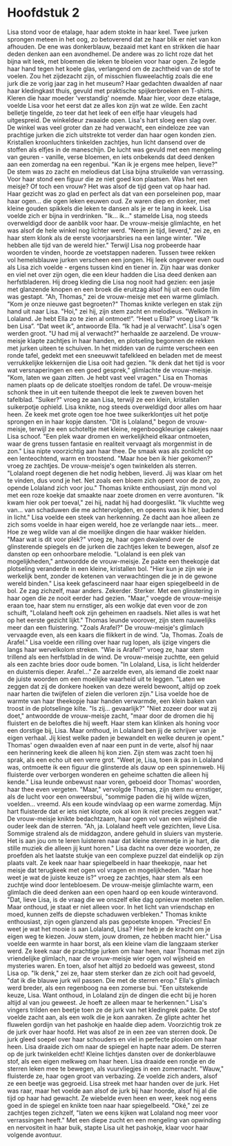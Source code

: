 # Hoofdstuk 2

Lisa stond voor de etalage, haar adem stokte in haar keel. Twee jurken sprongen meteen in het oog, zo betoverend dat ze haar blik er niet van kon afhouden. De ene was donkerblauw, bezaaid met kant en strikken die haar deden denken aan een avondhemel. De andere was zo licht roze dat het bijna wit leek, met bloemen die leken te bloeien voor haar ogen.
Ze legde haar hand tegen het koele glas, verlangend om de zachtheid van de stof te voelen. Zou het zijdezacht zijn, of misschien fluweelachtig zoals die ene jurk die ze vorig jaar zag in het museum? Haar gedachten dwaalden af naar haar kledingkast thuis, gevuld met praktische spijkerbroeken en T-shirts. Kleren die haar moeder 'verstandig' noemde. Maar hier, voor deze etalage, voelde Lisa voor het eerst dat ze alles kon zijn wat ze wilde.
Een zacht belletje tingelde, zo teer dat het leek of een elfje haar vleugels had uitgespreid. De winkeldeur zwaaide open.
Lisa's hart sloeg een slag over. De winkel was veel groter dan ze had verwacht, een eindeloze zee van prachtige jurken die zich uitstrekte tot verder dan haar ogen konden zien. Kristallen kroonluchters tinkelden zachtjes, hun licht dansend over de stoffen als elfjes in de maneschijn. De lucht was gevuld met een mengeling van geuren - vanille, verse bloemen, en iets onbekends dat deed denken aan een zomerdag na een regenbui.
"Kan ik je ergens mee helpen, lieve?"
De stem was zo zacht en melodieus dat Lisa bijna struikelde van verrassing. Voor haar stond een figuur die ze niet goed kon plaatsen. Was het een meisje? Of toch een vrouw? Het was alsof de tijd geen vat op haar had.
Haar gezicht was zo glad en perfect als dat van een porseleinen pop, maar haar ogen... die ogen leken eeuwen oud. Ze waren diep en donker, met kleine gouden spikkels die leken te dansen als je er te lang in keek. Lisa voelde zich er bijna in verdrinken.
"Ik... ik..." stamelde Lisa, nog steeds overweldigd door de aanblik voor haar.
De vrouw-meisje glimlachte, en het was alsof de hele winkel nog lichter werd. "Neem je tijd, lieverd," zei ze, en haar stem klonk als de eerste voorjaarsbries na een lange winter. "We hebben alle tijd van de wereld hier." 
Terwijl Lisa nog probeerde haar woorden te vinden, hoorde ze voetstappen naderen. Tussen twee rekken vol hemelsblauwe jurken verscheen een jongen. Hij leek ongeveer even oud als Lisa zich voelde - ergens tussen kind en tiener in. Zijn haar was donker en viel net over zijn ogen, die een kleur hadden die Lisa deed denken aan herfstbladeren. Hij droeg kleding die Lisa nog nooit had gezien: een jasje met glanzende knopen en een broek die eruitzag alsof hij uit een oude film was gestapt.
"Ah, Thomas," zei de vrouw-meisje met een warme glimlach. "Kom je onze nieuwe gast begroeten?"
Thomas knikte verlegen en stak zijn hand uit naar Lisa. "Hoi," zei hij, zijn stem zacht en melodieus. "Welkom in Lolaland. Je hebt Ella zo te zien al ontmoet!”. “Heet u Ella?” vroeg Lisa? “Ik ben Lisa”. “Dat weet ik”, antwoorde Ella. “Ik had je al verwacht”.
Lisa's ogen werden groot. "U had mij al verwacht?" herhaalde ze aarzelend.
De vrouw-meisje klapte zachtjes in haar handen, en plotseling begonnen de rekken met jurken uiteen te schuiven. In het midden van de ruimte verscheen een ronde tafel, gedekt met een sneeuwwit tafelkleed en beladen met de meest verrukkelijke lekkernijen die Lisa ooit had gezien.
"Ik denk dat het tijd is voor wat versnaperingen en een goed gesprek," glimlachte de vrouw-meisje. "Kom, laten we gaan zitten. Je hebt vast veel vragen."
Lisa en Thomas namen plaats op de delicate stoeltjes rondom de tafel. De vrouw-meisje schonk thee in uit een tuitende theepot die leek te zweven boven het tafelblad.
"Suiker?" vroeg ze aan Lisa, terwijl ze een klein, kristallen suikerpotje ophield.
Lisa knikte, nog steeds overweldigd door alles om haar heen. Ze keek met grote ogen toe hoe twee suikerklontjes uit het potje sprongen en in haar kopje dansten.
"Dit is Lolaland," begon de vrouw-meisje, terwijl ze een schoteltje met kleine, regenboogkleurige cakejes naar Lisa schoof. "Een plek waar dromen en werkelijkheid elkaar ontmoeten, waar de grens tussen fantasie en realiteit vervaagt als morgenmist in de zon."
Lisa nipte voorzichtig aan haar thee. De smaak was als zonlicht op een lenteochtend, warm en troostend. "Maar hoe ben ik hier gekomen?" vroeg ze zachtjes.
De vrouw-meisje's ogen twinkelden als sterren. "Lolaland roept degenen die het nodig hebben, lieverd. Jij was klaar om het te vinden, dus vond je het. Net zoals een bloem zich opent voor de zon, zo opende Lolaland zich voor jou."
Thomas knikte enthousiast, zijn mond vol met een roze koekje dat smaakte naar zoete dromen en verre avonturen. "Ik kwam hier ook per toeval," zei hij, nadat hij had doorgeslikt. "Ik vluchtte weg van... van schaduwen die me achtervolgden, en opeens was ik hier, badend in licht."
Lisa voelde een steek van herkenning. Ze dacht aan hoe alleen ze zich soms voelde in haar eigen wereld, hoe ze verlangde naar iets... meer. Hoe ze weg wilde van al die moeilijke dingen die haar wakker hielden.
"Maar wat is dit voor plek?" vroeg ze, haar ogen dwalend over de glinsterende spiegels en de jurken die zachtjes leken te bewegen, alsof ze dansten op een onhoorbare melodie.
"Lolaland is een plek van mogelijkheden," antwoordde de vrouw-meisje. Ze pakte een theekopje dat plotseling veranderde in een kleine, kristallen bol. "Hier kun je zijn wie je werkelijk bent, zonder de ketenen van verwachtingen die je in de gewone wereld binden."
Lisa keek gefascineerd naar haar eigen spiegelbeeld in de bol. Ze zag zichzelf, maar anders. Zekerder. Sterker. Met een glinstering in haar ogen die ze nooit eerder had gezien.
"Maar," voegde de vrouw-meisje eraan toe, haar stem nu ernstiger, als een wolkje dat even voor de zon schuift, "Lolaland heeft ook zijn geheimen en raadsels. Niet alles is wat het op het eerste gezicht lijkt."
Thomas leunde voorover, zijn stem nauwelijks meer dan een fluistering. "Zoals Arafel?"
De vrouw-meisje's glimlach vervaagde even, als een kaars die flikkert in de wind. "Ja, Thomas. Zoals de Arafel."
Lisa voelde een rilling over haar rug lopen, als ijzige vingers die langs haar wervelkolom streken. "Wie is Arafel?" vroeg ze, haar stem trillend als een herfstblad in de wind.
De vrouw-meisje zuchtte, een geluid als een zachte bries door oude bomen. "In Lolaland, Lisa, is licht helderder en duisternis dieper. Arafel..." Ze aarzelde even, als iemand die zoekt naar de juiste woorden om een moeilijke waarheid uit te leggen. "Laten we zeggen dat zij de donkere hoeken van deze wereld bewoont, altijd op zoek naar harten die twijfelen of zielen die verloren zijn."
Lisa voelde hoe de warmte van haar theekopje haar handen verwarmde, een klein baken van troost in de plotselinge kilte. "Is zij... gevaarlijk?"
"Niet zozeer door wat zij doet," antwoordde de vrouw-meisje zacht, "maar door de dromen die hij fluistert en de beloftes die hij weeft. Haar stem kan klinken als honing voor een dorstige bij, Lisa. Maar onthoud, in Lolaland ben jij de schrijver van je eigen verhaal. Jij kiest welke paden je bewandelt en welke deuren je opent."
Thomas' ogen dwaalden even af naar een punt in de verte, alsof hij naar een herinnering keek die alleen hij kon zien. Zijn stem was zacht toen hij sprak, als een echo uit een verre grot. "Weet je, Lisa, toen ik pas in Lolaland was, ontmoette ik een figuur die glinsterde als dauw op een spinnenweb. Hij fluisterde over verborgen wonderen en geheime schatten die alleen hij kende."
Lisa leunde onbewust naar voren, geboeid door Thomas' woorden, haar thee even vergeten.
"Maar," vervolgde Thomas, zijn stem nu ernstiger, als de lucht voor een onweersbui, "sommige paden die hij wilde wijzen, voelden... vreemd. Als een koude windvlaag op een warme zomerdag. Mijn hart fluisterde dat er iets niet klopte, ook al kon ik niet precies zeggen wat."
De vrouw-meisje knikte bedachtzaam, haar ogen vol van een wijsheid die ouder leek dan de sterren. "Ah, ja. Lolaland heeft vele gezichten, lieve Lisa. Sommige stralend als de middagzon, andere gehuld in sluiers van mysterie. Het is aan jou om te leren luisteren naar dat kleine stemmetje in je hart, die stille muziek die alleen jij kunt horen."
Lisa dacht na over deze woorden, ze proefden als het laatste stukje van een complexe puzzel dat eindelijk op zijn plaats valt. Ze keek naar haar spiegelbeeld in haar theekopje, naar het meisje dat terugkeek met ogen vol vragen en mogelijkheden.
"Maar hoe weet je wat de juiste keuze is?" vroeg ze zachtjes, haar stem als een zuchtje wind door lentebloesem.
De vrouw-meisje glimlachte warm, een glimlach die deed denken aan een open haard op een koude winteravond. "Dat, lieve Lisa, is de vraag die we onszelf elke dag opnieuw moeten stellen. Maar onthoud, je staat er niet alleen voor. In het licht van vriendschap en moed, kunnen zelfs de diepste schaduwen verbleken."
Thomas knikte enthousiast, zijn ogen glanzend als pas gepoetste knopen. "Precies! En weet je wat het mooie is aan Lolaland, Lisa? Hier heb je de kracht om je eigen weg te kiezen. Jouw stem, jouw dromen, ze hebben macht hier."
Lisa voelde een warmte in haar borst, als een kleine vlam die langzaam sterker werd. Ze keek naar de prachtige jurken om haar heen, naar Thomas met zijn vriendelijke glimlach, naar de vrouw-meisje wier ogen vol wijsheid en mysteries waren.
En toen, alsof het altijd zo bedoeld was geweest, stond Lisa op. "Ik denk," zei ze, haar stem sterker dan ze zich ooit had gevoeld, "dat ik die blauwe jurk wil passen. Die met de sterren erop."
Ella's glimlach werd breder, als een regenboog na een zomerse bui. "Een uitstekende keuze, Lisa. Want onthoud, in Lolaland zijn de dingen die echt bij je horen altijd al van jou geweest. Je hoeft ze alleen maar te herkennen."
Lisa's vingers trilden een beetje toen ze de jurk van het kledingrek pakte. De stof voelde zacht aan, als een wolk die je kon aanraken. Ze glipte achter het fluwelen gordijn van het pashokje en haalde diep adem.
Voorzichtig trok ze de jurk over haar hoofd. Het was alsof ze in een zee van sterren dook. De jurk gleed soepel over haar schouders en viel in perfecte plooien om haar heen. Lisa draaide zich om naar de spiegel en hapte naar adem.
De sterren op de jurk twinkelden echt! Kleine lichtjes dansten over de donkerblauwe stof, als een eigen melkweg om haar heen. Lisa draaide een rondje en de sterren leken mee te bewegen, als vuurvliegjes in een zomernacht.
"Wauw," fluisterde ze, haar ogen groot van verbazing. Ze voelde zich anders, alsof ze een beetje was gegroeid. 
Lisa streek met haar handen over de jurk. Het was raar, maar het voelde aan alsof de jurk bij haar hoorde, alsof hij al die tijd op haar had gewacht. Ze wiebelde even heen en weer, keek nog eens goed in de spiegel en knikte toen naar haar spiegelbeeld. "Oké," zei ze zachtjes tegen zichzelf, "laten we eens kijken wat Lolaland nog meer voor verrassingen heeft."
Met een diepe zucht en een mengeling van opwinding en nervositeit in haar buik, stapte Lisa uit het pashokje, klaar voor haar volgende avontuur.
